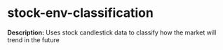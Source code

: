 # stock-env-classification

**Description:** Uses stock candlestick data to classify how the market will trend in the future
